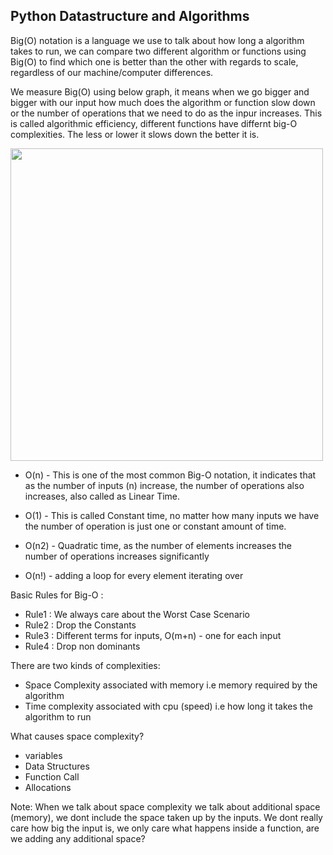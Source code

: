 ## Python Datastructure and Algorithms

Big(O) notation is a language we use to talk about how long a algorithm takes to run, we can compare two different algorithm or functions using Big(O) to find which one is better than the other with regards to scale, regardless of our machine/computer differences.

We measure Big(O) using below graph, it means when we go bigger and bigger with our input how much does the algorithm or function slow down or the number of operations that we need to do as the inpur increases. This is called algorithmic efficiency, different functions have differnt big-O complexities. The less or lower it slows down the better it is.

<img src="https://user-images.githubusercontent.com/42609155/121635235-8a145380-caa3-11eb-843b-62698516a85c.png" width="500">


- O(n) - This is one of the most common Big-O notation, it indicates that as the number of inputs (n) increase, the number of operations also increases, also called as Linear Time.

- O(1) - This is called Constant time, no matter how many inputs we have the number of operation is just one or constant amount of time.

- O(n2) - Quadratic time, as the number of elements increases the number of operations increases significantly

- O(n!) - adding a loop for every element iterating over

Basic Rules for Big-O :
- Rule1 : We always care about the Worst Case Scenario
- Rule2 : Drop the Constants
- Rule3 : Different terms for inputs, O(m+n) - one for each input
- Rule4 : Drop non dominants


There are two kinds of complexities:
- Space Complexity associated with memory  i.e memory required by the algorithm
- Time complexity associated with cpu (speed) i.e how long it takes the algorithm to run

What causes space complexity?
- variables
- Data Structures
- Function Call
- Allocations

Note: When we talk about space complexity we talk about additional space (memory), we dont include the space taken up by the inputs. We dont really care how big the input is, we only care what happens inside a function, are we adding any additional space?

